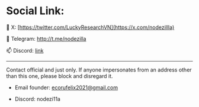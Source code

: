   # Social Link:
  
🔭 X: [https://twitter.com/LuckyResearchVN](https://x.com/nodezillla)

👯 Telegram: http://t.me/nodezilla

📫 Discord: [link](https://discord.com/users/843564533011447858)

------------------------
Contact official and just only. If anyone impersonates from an address other than this one, please block and disregard it.

- Email founder: ecorufelix2021@gmail.com 

- Discord: nodezi11a

